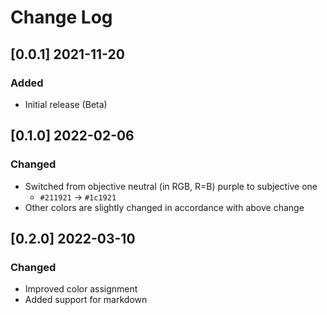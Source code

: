 # Change Log

## [0.0.1] 2021-11-20

### Added

- Initial release (Beta)

## [0.1.0] 2022-02-06

### Changed

- Switched from objective neutral (in RGB, R=B) purple to subjective one
  - `#211921` -> `#1c1921`
- Other colors are slightly changed in accordance with above change

## [0.2.0] 2022-03-10

### Changed

- Improved color assignment
- Added support for markdown
